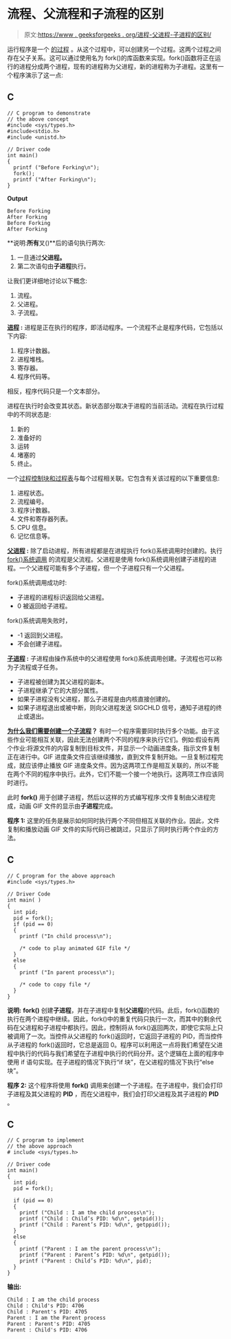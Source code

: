 # 流程、父流程和子流程的区别

> 原文:[https://www . geeksforgeeks . org/进程-父进程-子进程的区别/](https://www.geeksforgeeks.org/difference-between-process-parent-process-and-child-process/)

运行程序是一个 [<u>的过程</u>](https://www.geeksforgeeks.org/states-of-a-process-in-operating-systems/) 。从这个过程中，可以创建另一个过程。这两个过程之间存在父子关系。这可以通过使用名为 fork()的库函数来实现。fork()函数将正在运行的进程分成两个进程，现有的进程称为父进程，新的进程称为子进程。这里有一个程序演示了这一点:

## C

```
// C program to demonstrate
// the above concept
#include <sys/types.h>
#include<stdio.h>
#include <unistd.h> 

// Driver code
int main()
{
  printf ("Before Forking\n");
  fork();
  printf ("After Forking\n");
}
```

**Output**

```
Before Forking
After Forking
Before Forking
After Forking
```

**说明:**所有**叉()**后的语句执行两次:

1.  一旦通过**父进程。**
2.  第二次语句由**子进程**执行。

让我们更详细地讨论以下概念:

1.  流程。
2.  父进程。
3.  子流程。

**<u>进程</u> :** 进程是正在执行的程序，即活动程序。一个流程不止是程序代码，它包括以下内容:

1.  程序计数器。
2.  进程堆栈。
3.  寄存器。
4.  程序代码等。

相反，程序代码只是一个文本部分。

进程在执行时会改变其状态。新状态部分取决于进程的当前活动。流程在执行过程中的不同状态是:

1.  新的
2.  准备好的
3.  运转
4.  堵塞的
5.  终止。

一个[过程控制块和过程表](https://www.geeksforgeeks.org/process-table-and-process-control-block-pcb/)与每个过程相关联。它包含有关该过程的以下重要信息:

1.  进程状态。
2.  流程编号。
3.  程序计数器。
4.  文件和寄存器列表。
5.  CPU 信息。
6.  记忆信息等。

**<u>父进程</u> :** 除了启动进程，所有进程都是在进程执行 fork()系统调用时创建的。执行 [<u>fork()系统调用</u>](https://www.geeksforgeeks.org/fork-system-call/) 的流程是父流程。父进程是使用 fork()系统调用创建子进程的进程。一个父进程可能有多个子进程，但一个子进程只有一个父进程。

fork()系统调用成功时:

*   子进程的进程标识返回给父进程。
*   0 被返回给子进程。

fork()系统调用失败时，

*   -1 返回到父进程。
*   不会创建子进程。

**<u>子进程</u> :** 子进程由操作系统中的父进程使用 fork()系统调用创建。子流程也可以称为子流程或子任务。

*   子进程被创建为其父进程的副本。
*   子进程继承了它的大部分属性。
*   如果子进程没有父进程，那么子进程是由内核直接创建的。
*   如果子进程退出或被中断，则向父进程发送 SIGCHLD 信号，通知子进程的终止或退出。

**<u>为什么我们需要创建一个子流程</u>？**
有时一个程序需要同时执行多个功能。由于这些作业可能相互关联，因此无法创建两个不同的程序来执行它们。例如:假设有两个作业:将源文件的内容复制到目标文件，并显示一个动画进度条，指示文件复制正在进行中。GIF 进度条文件应该继续播放，直到文件复制开始。一旦复制过程完成，就应该停止播放 GIF 进度条文件。因为这两项工作是相互关联的，所以不能在两个不同的程序中执行。此外，它们不能一个接一个地执行。这两项工作应该同时进行。

此时 **fork()** 用于创建子进程，然后以这样的方式编写程序:文件复制由父进程完成，动画 GIF 文件的显示由**子进程**完成。

**程序 1:** 这里的任务是展示如何同时执行两个不同但相互关联的作业。因此，文件复制和播放动画 GIF 文件的实际代码已被跳过，只显示了同时执行两个作业的方法。

## C

```
// C program for the above approach
#include <sys/types.h>

// Driver Code
int main( )
{
  int pid;
  pid = fork();
  if (pid == 0)
  {
    printf ("In child process\n");

    /* code to play animated GIF file */
  }
  else
  {
    printf ("In parent process\n");

    /* code to copy file */
  }
}
```

**说明:** **fork()** 创建**子进程**，并在子进程中复制**父进程**的代码。此后，fork()函数的执行在两个进程中继续。因此，fork()中的重复代码只执行一次，而其中的剩余代码在父进程和子进程中都执行。因此，控制将从 fork()返回两次，即使它实际上只被调用了一次。当控件从父进程的 fork()返回时，它返回子进程的 PID，而当控件从子进程的 fork()返回时，它总是返回 0。程序可以利用这一点将我们希望在父进程中执行的代码与我们希望在子进程中执行的代码分开。这个逻辑在上面的程序中使用 if 语句实现。在子进程的情况下执行“if 块”，在父进程的情况下执行“else 块”。

**程序 2:**
这个程序将使用 **fork()** 调用来创建一个子进程。在子进程中，我们会打印子进程及其父进程的 **PID** ，而在父进程中，我们会打印父进程及其子进程的 **PID** 。

## C

```
// C program to implement
// the above approach
# include <sys/types.h>

// Driver code
int main()
{
  int pid;
  pid = fork();

  if (pid == 0)
  {
    printf ("Child : I am the child process\n");
    printf ("Child : Child’s PID: %d\n", getpid());
    printf ("Child : Parent’s PID: %d\n", getppid());
  }
  else
  {
    printf ("Parent : I am the parent process\n");
    printf ("Parent : Parent’s PID: %d\n", getpid());
    printf ("Parent : Child’s PID: %d\n", pid);
  }
}
```

**输出:**

```
Child : I am the child process
Child : Child's PID: 4706
Child : Parent's PID: 4705
Parent : I am the Parent process
Parent : Parent's PID: 4705
Parent : Child's PID: 4706
```
